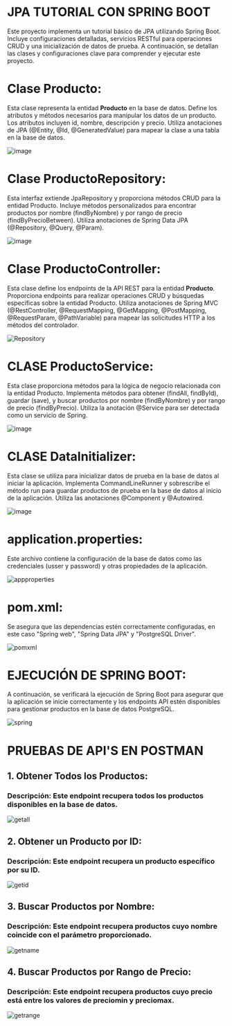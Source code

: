 # JPA TUTORIAL CON SPRING BOOT
Este proyecto implementa un tutorial básico de JPA utilizando Spring Boot. Incluye configuraciones detalladas, servicios RESTful para operaciones CRUD y una inicialización de datos de prueba. A continuación, se detallan las clases y configuraciones clave para comprender y ejecutar este proyecto.

# Clase Producto:

Esta clase representa la entidad **Producto** en la base de datos. Define los atributos y métodos necesarios para manipular los datos de un producto. Los atributos incluyen id, nombre, descripción y precio. Utiliza anotaciones de JPA (@Entity, @Id, @GeneratedValue) para mapear la clase a una tabla en la base de datos.

![image](https://github.com/user-attachments/assets/2bf0344f-23ad-4d30-80d6-d895aab6dc8b)



# Clase ProductoRepository:

Esta interfaz extiende JpaRepository y proporciona métodos CRUD para la entidad Producto. Incluye métodos personalizados para encontrar productos por nombre (findByNombre) y por rango de precio (findByPrecioBetween). Utiliza anotaciones de Spring Data JPA (@Repository, @Query, @Param).

![image](https://github.com/user-attachments/assets/160aedc7-da62-4977-8e5f-930e873e4263)



# Clase ProductoController:

Esta clase define los endpoints de la API REST para la entidad **Producto**. Proporciona endpoints para realizar operaciones CRUD y búsquedas específicas sobre la entidad Producto. Utiliza anotaciones de Spring MVC (@RestController, @RequestMapping, @GetMapping, @PostMapping, @RequestParam, @PathVariable) para mapear las solicitudes HTTP a los métodos del controlador.


![Repository](https://raw.githubusercontent.com/mamf1209/JPA-Tutorial/main/images/prepository.jpg)


# CLASE ProductoService:

Esta clase proporciona métodos para la lógica de negocio relacionada con la entidad Producto. Implementa métodos para obtener (findAll, findById), guardar (save), y buscar productos por nombre (findByNombre) y por rango de precio (findByPrecio). Utiliza la anotación @Service para ser detectada como un servicio de Spring.

![image](https://github.com/user-attachments/assets/1afd7bc6-4f75-447a-b980-4c3da7918443)



# CLASE DataInitializer:

Esta clase se utiliza para inicializar datos de prueba en la base de datos al iniciar la aplicación. Implementa CommandLineRunner y sobrescribe el método run para guardar productos de prueba en la base de datos al inicio de la aplicación. Utiliza las anotaciones @Component y @Autowired.

![image](https://github.com/user-attachments/assets/63d781ad-6085-4c29-bdd7-d5b0c164b438)



# application.properties:

Este archivo contiene la configuración de la base de datos como las credenciales (usser y password) y otras propiedades de la aplicación.

![appproperties](https://raw.githubusercontent.com/mamf1209/JPA-Tutorial/main/images/approperties.jpg)


# pom.xml:

Se asegura que las dependencias estén correctamente configuradas, en este caso "Spring web", "Spring Data JPA" y "PostgreSQL Driver".

![pomxml](https://raw.githubusercontent.com/mamf1209/JPA-Tutorial/main/images/pom.jpg)


# EJECUCIÓN DE SPRING BOOT:


A continuación, se verificará la ejecución de Spring Boot para asegurar que la aplicación se inicie correctamente y los endpoints API estén disponibles para gestionar productos en la base de datos PostgreSQL.

![spring](https://raw.githubusercontent.com/mamf1209/JPA-Tutorial/main/images/spring.jpg)


# PRUEBAS DE API'S EN POSTMAN

## 1. Obtener Todos los Productos:
### **Descripción:** Este endpoint recupera todos los productos disponibles en la base de datos.
![getall](https://raw.githubusercontent.com/mamf1209/JPA-Tutorial/main/images/getAll.jpg)

## 2. Obtener un Producto por ID:
### **Descripción:** Este endpoint recupera un producto específico por su ID.
![getid](https://raw.githubusercontent.com/mamf1209/JPA-Tutorial/main/images/getId.jpg)

## 3. Buscar Productos por Nombre:
### **Descripción:** Este endpoint recupera productos cuyo nombre coincide con el parámetro proporcionado.
![getname](https://raw.githubusercontent.com/mamf1209/JPA-Tutorial/main/images/getname.jpg)

## 4. Buscar Productos por Rango de Precio:
### **Descripción:** Este endpoint recupera productos cuyo precio está entre los valores de preciomin y preciomax.
![getrange](https://raw.githubusercontent.com/mamf1209/JPA-Tutorial/main/images/getminmax.jpg)


